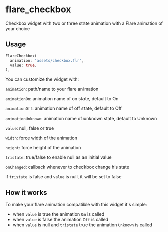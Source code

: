 # flare_checkbox

Checkbox widget with two or three state animation with a Flare animation of your choice 

## Usage

```dart
FlareCheckbox(
  animation: 'assets/checkbox.flr',
  value: true,
),
```

You can customize the widget with: 

`animation`: path/name to your flare animation

`animationOn`: animation name of on state, default to On

`animationOff`: animation name of off state, default to Off 

`animationUnknown`: animation name of unknown state, default to Unknown

`value`: null, false or true

`width`: force width of the animation

`height`: force height of the animation

`tristate`: true/false to enable null as an initial value

`onChanged`: callback whenever to checkbox change his state

if `tristate` is false and `value` is null, it will be set to false

## How it works

To make your flare animation compatible with this widget it's simple:
 
 - when `value` is true the animation `On` is called
 - when `value` is false the animation `Off` is called
 - when `value` is null and `tristate` true the animation `Unknown` is called